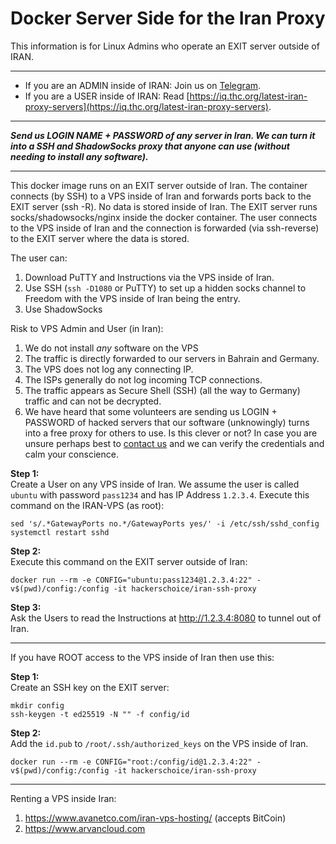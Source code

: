 # Docker Server Side for the Iran Proxy 

This information is for Linux Admins who operate an EXIT server outside of IRAN.

---
* If you are an ADMIN inside of IRAN: Join us on [Telegram](https://t.me/+tIblf9hhvBAwOGNk).  
* If you are a USER inside of IRAN: Read [https://iq.thc.org/latest-iran-proxy-servers](https://iq.thc.org/latest-iran-proxy-servers).

---

***Send us LOGIN NAME + PASSWORD of any server in Iran. We can turn it into a SSH _and_ ShadowSocks proxy that anyone can use (without needing to install any software).***

---

This docker image runs on an EXIT server outside of Iran. The container connects (by SSH) to a VPS inside of Iran and forwards ports back to the EXIT server (ssh -R). No data is stored inside of Iran. The EXIT server runs socks/shadowsocks/nginx inside the docker container. The user connects to the VPS inside of Iran and the connection is forwarded (via ssh-reverse) to the EXIT server where the data is stored.

The user can:
1. Download PuTTY and Instructions via the VPS inside of Iran.
1. Use SSH (`ssh -D1080` or PuTTY) to set up a hidden socks channel to Freedom with the VPS inside of Iran being the entry.
1. Use ShadowSocks

Risk to VPS Admin and User (in Iran):
1. We do not install _any_ software on the VPS
1. The traffic is directly forwarded to our servers in Bahrain and Germany.
2. The VPS does not log any connecting IP.
3. The ISPs generally do not log incoming TCP connections.
5. The traffic appears as Secure Shell (SSH) (all the way to Germany) traffic and can not be decrypted.
5. We have heard that some volunteers are sending us LOGIN + PASSWORD of hacked servers that our software (unknowingly) turns into a free proxy for others to use. Is this clever or not? In case you are unsure perhaps best to [contact us](https://t.me/+tIblf9hhvBAwOGNk) and we can verify the credentials and calm your conscience.


**Step 1:**  
Create a User on any VPS inside of Iran. We assume the user is called `ubuntu` with password `pass1234` and has IP Address `1.2.3.4`. Execute this command on the IRAN-VPS (as root):
```shell
sed 's/.*GatewayPorts no.*/GatewayPorts yes/' -i /etc/ssh/sshd_config
systemctl restart sshd
```

**Step 2:**  
Execute this command on the EXIT server outside of Iran:
```shell
docker run --rm -e CONFIG="ubuntu:pass1234@1.2.3.4:22" -v$(pwd)/config:/config -it hackerschoice/iran-ssh-proxy
```

**Step 3:**  
Ask the Users to read the Instructions at http://1.2.3.4:8080 to tunnel out of Iran.

---
If you have ROOT access to the VPS inside of Iran then use this:

**Step 1:**  
Create an SSH key on the EXIT server:
```shell
mkdir config
ssh-keygen -t ed25519 -N "" -f config/id
```

**Step 2:**  
Add the `id.pub` to `/root/.ssh/authorized_keys` on the VPS inside of Iran.

```shell
docker run --rm -e CONFIG="root:/config/id@1.2.3.4:22" -v$(pwd)/config:/config -it hackerschoice/iran-ssh-proxy
```

---
Renting a VPS inside Iran:

1. https://www.avanetco.com/iran-vps-hosting/ (accepts BitCoin)
1. https://www.arvancloud.com
